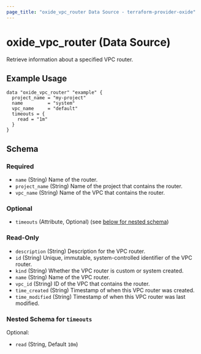 ```yaml
---
page_title: "oxide_vpc_router Data Source - terraform-provider-oxide"
---
```


# oxide_vpc_router (Data Source)

Retrieve information about a specified VPC router.

## Example Usage

```hcl
data "oxide_vpc_router" "example" {
  project_name = "my-project"
  name         = "system"
  vpc_name     = "default"
  timeouts = {
    read = "1m"
  }
}
```

## Schema

### Required

- `name` (String) Name of the router.
- `project_name` (String) Name of the project that contains the router.
- `vpc_name` (String) Name of the VPC that contains the router.

### Optional

- `timeouts` (Attribute, Optional) (see [below for nested schema](#nestedatt--timeouts))

### Read-Only

- `description` (String) Description for the VPC router.
- `id` (String) Unique, immutable, system-controlled identifier of the VPC router.
- `kind` (String) Whether the VPC router is custom or system created.
- `name` (String) Name of the VPC router.
- `vpc_id` (String) ID of the VPC that contains the router.
- `time_created` (String) Timestamp of when this VPC router was created.
- `time_modified` (String) Timestamp of when this VPC router was last modified.

<a id="nestedatt--timeouts"></a>

### Nested Schema for `timeouts`

Optional:

- `read` (String, Default `10m`)
